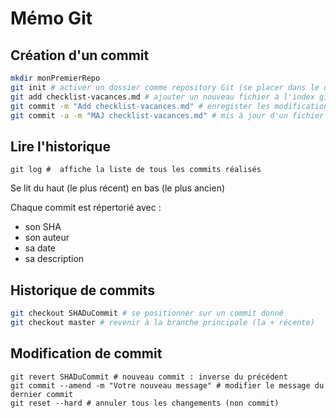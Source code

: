 # Mémo Git

## Création d'un commit

```bash
mkdir monPremierRepo
git init # activer un dossier comme repository Git (se placer dans le dossier)
git add checklist-vacances.md # ajouter un nouveau fichier à l'index git
git commit -m "Add checklist-vacances.md" # enregister les modifications
git commit -a -m "MAJ checklist-vacances.md" # mis à jour d'un fichier déja existant
```

## Lire l'historique

```shell
git log #  affiche la liste de tous les commits réalisés
```

Se lit du haut (le plus récent) en bas (le plus ancien)

Chaque commit est répertorié avec :

- son SHA
- son auteur
- sa date
- sa description 

## Historique de commits

```bash
git checkout SHADuCommit # se positionner sur un commit donné
git checkout master # revenir à la branche principale (la + récente)
```

## Modification de commit

```shell
git revert SHADuCommit # nouveau commit : inverse du précédent
git commit --amend -m "Votre nouveau message" # modifier le message du dernier commit
git reset --hard # annuler tous les changements (non commit)
```









 



